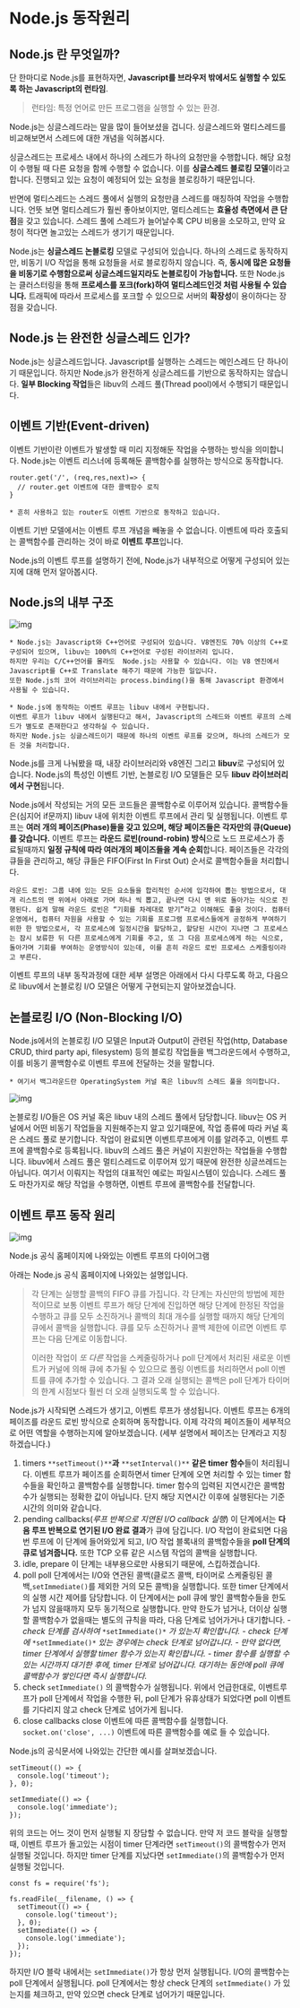 # Node.js 동작원리

## Node.js 란 무엇일까?

단 한마디로 Node.js를 표현하자면, **Javascript를 브라우저 밖에서도 실행할 수 있도록 하는 Javascript의 런타임**.

> 런타임: 특정 언어로 만든 프로그램을 실행할 수 있는 환경.

Node.js는 싱글스레드라는 말을 많이 들어보셨을 겁니다. 싱글스레드와 멀티스레드를 비교해보면서 스레드에 대한 개념을 익혀봅시다.

싱글스레드는 프로세스 내에서 하나의 스레드가 하나의 요청만을 수행합니다. 해당 요청이 수행될 때 다른 요청을 함께 수행할 수 없습니다. 이를 **싱글스레드 블로킹 모델**이라고 합니다. 진행되고 있는 요청이 예정되어 있는 요청을 블로킹하기 때문입니다.

반면에 멀티스레드는 스레드 풀에서 실행의 요청만큼 스레드를 매칭하여 작업을 수행합니다. 언뜻 보면 멀티스레드가 훨씬 좋아보이지만, 멀티스레드는 **효율성 측면에서 큰 단점**을 갖고 있습니다. 스레드 풀에 스레드가 늘어날수록 CPU 비용을 소모하고, 만약 요청이 적다면 놀고있는 스레드가 생기기 때문입니다.

Node.js는 **싱글스레드 논블로킹** 모델로 구성되어 있습니다. 하나의 스레드로 동작하지만, 비동기 I/O 작업을 통해 요청들을 서로 블로킹하지 않습니다. 즉, **동시에 많은 요청들을 비동기로 수행함으로써 싱글스레드일지라도 논블로킹이 가능합니다.**
또한 Node.js는 클러스터링을 통해 **프로세스를 포크(fork)하여 멀티스레드인것 처럼 사용될 수 있습니다.** 트래픽에 따라서 프로세스를 포크할 수 있으므로 서버의 **확장성**이 용이하다는 장점을 갖습니다.

## Node.js 는 완전한 싱글스레드 인가?

Node.js는 싱글스레드입니다. Javascript를 실행하는 스레드는 메인스레드 단 하나이기 때문입니다. 하지만 Node.js가 완전하게 싱글스레드를 기반으로 동작하지는 않습니다. **일부 Blocking 작업**들은 libuv의 스레드 풀(Thread pool)에서 수행되기 때문입니다. 

## 이벤트 기반(Event-driven)

이벤트 기반이란 이벤트가 발생할 때 미리 지정해둔 작업을 수행하는 방식을 의미합니다. Node.js는 이벤트 리스너에 등록해둔 콜백함수를 실행하는 방식으로 동작합니다.

```
router.get('/', (req,res,next)=> {
  // router.get 이벤트에 대한 콜백함수 로직
}

* 흔히 사용하고 있는 router도 이벤트 기반으로 동작하고 있습니다.
```

이벤트 기반 모델에서는 이벤트 루프 개념을 빼놓을 수 없습니다. 이벤트에 따라 호출되는 콜백함수를 관리하는 것이 바로 **이벤트 루프**입니다.


Node.js의 이벤트 루프를 설명하기 전에, Node.js가 내부적으로 어떻게 구성되어 있는지에 대해 먼저 알아봅시다.

## Node.js의 내부 구조



![img](./image/nodejsProcess/image1.png)

```
* Node.js는 Javascript와 C++언어로 구성되어 있습니다. V8엔진도 70% 이상의 C++로 구성되어 있으며, libuv는 100%의 C++언어로 구성된 라이브러리 입니다. 
하지만 우리는 C/C++언어를 몰라도  Node.js는 사용할 수 있습니다. 이는 V8 엔진에서 Javascript를 C++로 Translate 해주기 때문에 가능한 일입니다. 
또한 Node.js의 코어 라이브러리는 process.binding()을 통해 Javascript 환경에서 사용될 수 있습니다.

* Node.js에 동작하는 이벤트 루프는 libuv 내에서 구현됩니다. 
이벤트 루프가 libuv 내에서 실행된다고 해서, Javascript의 스레드와 이벤트 루프의 스레드가 별도로 존재한다고 생각하실 수 있습니다. 
하지만 Node.js는 싱글스레드이기 때문에 하나의 이벤트 루프를 갖으며, 하나의 스레드가 모든 것을 처리합니다.
```

Node.js를 크게 나눠봤을 때, 내장 라이브러리와 v8엔진 그리고 **libuv**로 구성되어 있습니다. Node.js의 특성인 이벤트 기반, 논블로킹 I/O 모델들은 모두 **libuv 라이브러리에서 구현**됩니다.

Node.js에서 작성되는 거의 모든 코드들은 콜백함수로 이루어져 있습니다. 콜백함수들은(심지어 if문까지) libuv 내에 위치한 이벤트 루프에서 관리 및 실행됩니다.
이벤트 루프는 **여러 개의 페이즈(Phase)들을 갖고 있으며, 해당 페이즈들은 각자만의 큐(Queue)를 갖습니다.** 이벤트 루프는 **라운드 로빈(round-robin) 방식**으로 노드 프로세스가 종료될때까지 **일정 규칙에 따라 여러개의 페이즈들을 계속 순회**합니다. 페이즈들은 각각의 큐들을 관리하고, 해당 큐들은 FIFO(First In First Out) 순서로 콜백함수들을 처리합니다.

```
라운드 로빈: 그룹 내에 있는 모든 요소들을 합리적인 순서에 입각하여 뽑는 방법으로서, 대개 리스트의 맨 위에서 아래로 가며 하나 씩 뽑고, 끝나면 다시 맨 위로 돌아가는 식으로 진행된다. 쉽게 말해 라운드 로빈은 “기회를 차례대로 받기”라고 이해해도 좋을 것이다. 컴퓨터 운영에서, 컴퓨터 자원을 사용할 수 있는 기회를 프로그램 프로세스들에게 공정하게 부여하기 위한 한 방법으로서, 각 프로세스에 일정시간을 할당하고, 할당된 시간이 지나면 그 프로세스는 잠시 보류한 뒤 다른 프로세스에게 기회를 주고, 또 그 다음 프로세스에게 하는 식으로, 돌아가며 기회를 부여하는 운영방식이 있는데, 이를 흔히 라운드 로빈 프로세스 스케줄링이라고 부른다.
```

이벤트 루프의 내부 동작과정에 대한 세부 설명은 아래에서 다시 다루도록 하고, 다음으로 libuv에서 논블로킹 I/O 모델은 어떻게 구현되는지 알아보겠습니다.

## 논블로킹 I/O (Non-Blocking I/O)

Node.js에서의 논블로킹 I/O 모델은 Input과 Output이 관련된 작업(http, Database CRUD, third party api, filesystem) 등의 블로킹 작업들을 백그라운드에서 수행하고, 이를 비동기 콜백함수로 이벤트 루프에 전달하는 것을 말합니다.

```
* 여기서 백그라운드란 OperatingSystem 커널 혹은 libuv의 스레드 풀을 의미합니다.
```

![img](./image/nodejsProcess/image2.png)

논블로킹 I/O들은 OS 커널 혹은 libuv 내의 스레드 풀에서 담당합니다. libuv는 OS 커널에서 어떤 비동기 작업들을 지원해주는지 알고 있기때문에, 작업 종류에 따라 커널 혹은 스레드 풀로 분기합니다. 작업이 완료되면 이벤트루프에게 이를 알려주고, 이벤트 루프에 콜백함수로 등록됩니다. libuv의 스레드 풀은 커널이 지원안하는 작업들을 수행합니다.  libuv에서 스레드 풀은 멀티스레드로 이루어져 있기 때문에 완전한 싱글쓰레드는 아닙니다. 여기서 이뤄지는 작업의 대표적인 예로는 파일시스템이 있습니다. 스레드 풀도 마찬가지로 해당 작업을 수행하면, 이벤트 루프에 콜백함수를 전달합니다.

## 이벤트 루프 동작 원리

![img](https://miro.medium.com/max/700/1*EysVFSU5tYH-6nsg8ZSmNg.png)

Node.js 공식 홈페이지에 나와있는 이벤트 루프의 다이어그램

아래는 Node.js 공식 홈페이지에 나와있는 설명입니다.

> 각 단계는 실행할 콜백의 FIFO 큐를 가집니다. 각 단계는 자신만의 방법에 제한적이므로 보통 이벤트 루프가 해당 단계에 진입하면 해당 단계에 한정된 작업을 수행하고 큐를 모두 소진하거나 콜백의 최대 개수를 실행할 때까지 해당 단계의 큐에서 콜백을 실행합니다. 큐를 모두 소진하거나 콜백 제한에 이르면 이벤트 루프는 다음 단계로 이동합니다.
>
> 이러한 작업이 *또 다른* 작업을 스케줄링하거나 poll 단계에서 처리된 새로운 이벤트가 커널에 의해 큐에 추가될 수 있으므로 폴링 이벤트를 처리하면서 poll 이벤트를 큐에 추가할 수 있습니다. 그 결과 오래 실행되는 콜백은 poll 단계가 타이머의 한계 시점보다 훨씬 더 오래 실행되도록 할 수 있습니다.

Node.js가 시작되면 스레드가 생기고, 이벤트 루프가 생성됩니다. 이벤트 루프는 6개의 페이즈를 라운드 로빈 방식으로 순회하며 동작합니다. 이제 각각의 페이즈들이 세부적으로 어떤 역할을 수행하는지에 알아보겠습니다. (세부 설명에서 페이즈는 단계라고 지칭하겠습니다.)

1. timers
   `**setTimeout()**`**과** `**setInterval()**` **같은 timer 함수**들이 처리됩니다. 이벤트 루프가 페이즈를 순회하면서 timer 단계에 오면 처리할 수 있는 timer 함수들을 확인하고 콜백함수를 실행합니다. timer 함수의 입력된 지연시간은 콜백함수가 실행되는 정확한 값이 아닙니다. 단지 해당 지연시간 이후에 실행된다는 기준시간의 의미와 같습니다.
2. pending callbacks(*루프 반복으로 지연된 I/O callback 실행*)
   이 단계에서는 **다음 루프 반복으로 연기된 I/O 완료 결과**가 큐에 담깁니다. I/O 작업이 완료되면 다음번 루프에 이 단계에 들어와있게 되고, I/O 작업 블록내의 콜백함수들을 **poll 단계의 큐로 넘겨줍니다.** 또한 TCP 오류 같은 시스템 작업의 콜백을 실행합니다.
3. idle, prepare
   이 단계는 내부용으로만 사용되기 때문에, 스킵하겠습니다.
4. poll
   poll 단계에서는 I/O와 연관된 콜백(클로즈 콜백, 타이머로 스케줄링된 콜백,`setImmediate()`를 제외한 거의 모든 콜백)을 실행합니다. 또한 timer 단계에서의 실행 시간 제어를 담당합니다. 이 단계에서는 poll 큐에 쌓인 콜백함수들을 한도가 넘지 않을때까지 모두 동기적으로 실행합니다. 만약 한도가 넘거나, 더이상 실행할 콜백함수가 없을때는 별도의 규칙을 따라, 다음 단계로 넘어가거나 대기합니다.
   *- check 단계를 검사하여* `*setImmediate()*` *가 있는지 확인합니다.
   \- check 단계에* `*setImmediate()*` *있는 경우에는 check 단계로 넘어갑니다.
   \- 만약 없다면, timer 단계에서 실행할 timer 함수가 있는지 확인합니다.
   \- timer 함수를 실행할 수 있는 시간까지 대기한 후에, timer 단계로 넘어갑니다. 대기하는 동안에 poll 큐에 콜백함수가 쌓인다면 즉시 실행합니다.*
5. check
   `setImmediate()` 의 콜백함수가 실행됩니다. 위에서 언급한대로, 이벤트루프가 poll 단계에서 작업을 수행한 뒤, poll 단계가 유휴상태가 되었다면 poll 이벤트를 기다리지 않고 check 단계로 넘어가게 됩니다.
6. close callbacks
   close 이벤트에 따른 콜백함수를 실행합니다. `socket.on('close', ...)` 이벤트에 따른 콜백함수를 예로 들 수 있습니다.

Node.js의 공식문서에 나와있는 간단한 예시를 살펴보겠습니다.

```
setTimeout(() => {
  console.log('timeout');
}, 0);

setImmediate(() => {
  console.log('immediate');
});
```

위의 코드는 어느 것이 먼저 실행될 지 장담할 수 없습니다.
만약 저 코드 블락을 실행할때, 이벤트 루프가 돌고있는 시점이 timer 단계라면 `setTimeout()`의 콜백함수가 먼저 실행될 것입니다. 하지만 timer 단계를 지났다면 `setImmediate()`의 콜백함수가 먼저 실행될 것입니다.

```
const fs = require('fs');

fs.readFile(__filename, () => {
  setTimeout(() => {
    console.log('timeout');
  }, 0);
  setImmediate(() => {
    console.log('immediate');
  });
});
```

하지만 I/O 블락 내에서는 `setImmediate()`가 항상 먼저 실행됩니다. I/O의 콜백함수는 poll 단계에서 실행됩니다. poll 단계에서는 항상 check 단계의 `setImmediate()` 가 있는지를 체크하고, 만약 있으면 check 단계로 넘어가기 때문입니다.
